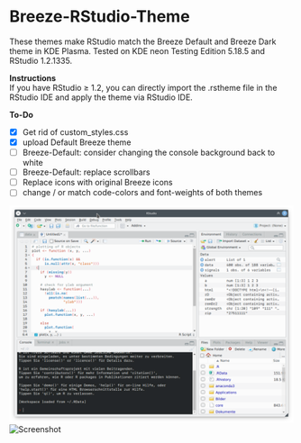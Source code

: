 # Breeze-RStudio-Theme
These themes make RStudio match the Breeze Default and Breeze Dark theme in KDE Plasma.
Tested on KDE neon Testing Edition 5.18.5 and RStudio 1.2.1335.

**Instructions**<br/>If you have RStudio ≥ 1.2, you can directly import the .rstheme file in the RStudio IDE and apply the theme via RStudio IDE.

**To-Do**<br/>
- [X] Get rid of custom_styles.css
- [X] upload Default Breeze theme
- [ ] Breeze-Default: consider changing the console background back to white
- [ ] Breeze-Default: replace scrollbars
- [ ] Replace icons with original Breeze icons 
- [ ] change / or match code-colors and font-weights of both themes

![Screenshot](BreezeDefault.png)
![Screenshot](BreezeDark.png)
